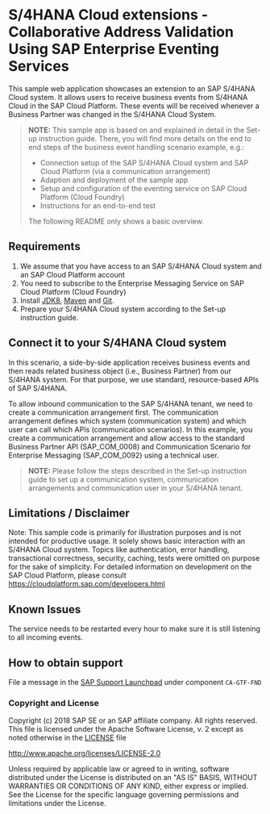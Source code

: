 # S/4HANA Cloud extensions - Collaborative Address Validation Using SAP Enterprise Eventing Services
This sample web application showcases an extension to an SAP S/4HANA Cloud system. It allows users to receive business events from S/4HANA Cloud in the SAP Cloud Platform. These events will be received whenever a Business Partner was changed in the S/4HANA Cloud System.

> **NOTE:** This sample app is based on and explained in detail in the Set-up instruction guide. There, you will find more details on the end to end steps of the business event handling scenario example, e.g.:
> * Connection setup of the SAP S/4HANA Cloud system and SAP Cloud Platform (via a communication arrangement)
> * Adaption and deployment of the sample app
> * Setup and configuration of the eventing service on SAP Cloud Platform (Cloud Foundry)
> * Instructions for an end-to-end test
>
> The following README only shows a basic overview.

Requirements
-------------
1. We assume that you have access to an SAP S/4HANA Cloud system and an SAP Cloud Platform account
2. You need to subscribe to the Enterprise Messaging Service on SAP Cloud Platform (Cloud Foundry)
2. Install [JDK8](http://www.oracle.com/technetwork/java/javase/downloads/index.html), [Maven](http://maven.apache.org/download.cgi) and [Git](https://git-scm.com/downloads).
3. Prepare your S/4HANA Cloud system according to the Set-up instruction guide.

Connect it to your S/4HANA Cloud system
---------------------------------------

In this scenario, a side-by-side application receives business events and then reads related business object (i.e., Business Partner) from our S/4HANA system. For that purpose, we use standard, resource-based APIs of SAP S/4HANA.

To allow inbound communication to the SAP S/4HANA tenant, we need to create a communication arrangement first. The communication arrangement defines which system (communication system) and which user can call which APIs (communication scenarios). 
In this example, you create a communication arrangement and allow access to the standard Business Partner API (SAP_COM_0008) and Communication Scenario for Enterprise Messaging (SAP_COM_0092) using a technical user.

> **NOTE:** Please follow the steps described in the Set-up instruction guide to set up a communication system, communication arrangements and communication user in your S/4HANA tenant.


Limitations / Disclaimer
------------------------
Note: This sample code is primarily for illustration purposes and is not intended for productive usage. It solely shows basic interaction with an S/4HANA Cloud system. Topics like authentication, error handling, transactional correctness, security, caching, tests were omitted on purpose for the sake of simplicity. For detailed information on development on the SAP Cloud Platform, please consult https://cloudplatform.sap.com/developers.html

Known Issues
------------
The service needs to be restarted every hour to make sure it is still listening to all incoming events.

[//]: # (TODO: Obtain support under which component? Is this "CA-GTF-FND" correct?)

How to obtain support
---------------------
File a message in the [SAP Support Launchpad](https://launchpad.support.sap.com/#/incident/create) under component `CA-GTF-FND`


### Copyright and License

Copyright (c) 2018 SAP SE or an SAP affiliate company. All rights reserved.
This file is licensed under the Apache Software License, v. 2 except as noted otherwise in the [LICENSE](LICENSE) file

http://www.apache.org/licenses/LICENSE-2.0

Unless required by applicable law or agreed to in writing, software distributed under the License is distributed on an "AS IS" BASIS, WITHOUT WARRANTIES OR CONDITIONS OF ANY KIND, either express or implied. See the License for the specific language governing permissions and limitations under the License.
